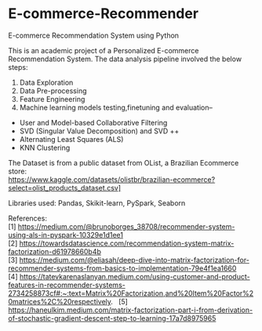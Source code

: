 # E-commerce-Recommender
E-commerce Recommendation System using Python

This is an academic project of a Personalized E-commerce Recommendation System. 
The data analysis pipeline involved the below steps:
1. Data Exploration  
2. Data Pre-processing  
3. Feature Engineering  
4. Machine learning models testing,finetuning and evaluation–  
- User and Model-based Collaborative Filtering  
- SVD (Singular Value Decomposition) and SVD ++  
- Alternating Least Squares (ALS)  
- KNN Clustering     

The Dataset is from a public dataset from OList, a Brazilian Ecommerce store:  
https://www.kaggle.com/datasets/olistbr/brazilian-ecommerce?select=olist_products_dataset.csv]  

Libraries used:
Pandas, Skikit-learn, PySpark, Seaborn

References:  
[1] https://medium.com/@brunoborges_38708/recommender-system-using-als-in-pyspark-10329e1d1ee1  
[2] https://towardsdatascience.com/recommendation-system-matrix-factorization-d61978660b4b  
[3] https://medium.com/@eliasah/deep-dive-into-matrix-factorization-for-recommender-systems-from-basics-to-implementation-79e4f1ea1660  
[4] https://tatevkarenaslanyan.medium.com/using-customer-and-product-features-in-recommender-systems-2734258873cf#:~:text=Matrix%20Factorization,and%20Item%20Factor%20matrices%2C%20respectively.     
[5] https://haneulkim.medium.com/matrix-factorization-part-i-from-derivation-of-stochastic-gradient-descent-step-to-learning-17a7d8975965  








